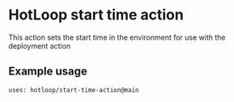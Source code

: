 # HotLoop start time action

This action sets the start time in the environment for use with the deployment action

## Example usage

```
uses: hotloop/start-time-action@main
```
